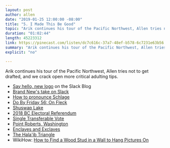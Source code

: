 ```yaml
---
layout: post
author: allen
date: "2019-01-25 12:00:00 -08:00"
title: "5. I Made This Be Good"
topic: "Arik continues his tour of the Pacific Northwest, Allen tries not to get drafted, and we crack open more critical adulting tips."
duration: "01:02:44"
length: 45223312
link: https://pinecast.com/listen/dc7c616c-37a7-48ef-b578-6c7231e63b56.mp3
summary: "Arik continues his tour of the Pacific Northwest, Allen tries not to get drafted, and we crack open more critical adulting tips."
explicit: "no"

---
```

 
Arik continues his tour of the Pacific Northwest, Allen tries not to get drafted, and we crack open more critical adulting tips.

- [Say hello, new logo](https://slackhq.com/say-hello-new-logo) on the Slack Blog
- [Brand New's take on Slack](https://www.underconsideration.com/brandnew/archives/new_logo_and_identity_for_slack_by_pentagram_and_in_house.php)
- [How to pronounce Schlage](https://www.schlage.com/en/home/faq.html?how-to-pronounce-schlage)
- [Do By Friday 56: On Fleck](http://dobyfriday.com/56)
- [Shuswap Lake](https://en.wikipedia.org/wiki/Shuswap_Lake)
- [2018 BC Electoral Referendum](https://en.wikipedia.org/wiki/2018_British_Columbia_electoral_reform_referendum)
- [Single Transferable Vote](https://www.youtube.com/watch?v=l8XOZJkozfI)
- [Point Roberts, Washington](https://en.wikipedia.org/wiki/Point_Roberts,_Washington)
- [Enclaves and Exclaves](https://en.wikipedia.org/wiki/Enclave_and_exclave#”Practical”_enclaves,_exclaves_and_inaccessible_districts)
- [The Hala'ib Triangle](https://en.wikipedia.org/wiki/Hala%27ib_Triangle)
- WikiHow: [How to Find a Wood Stud in a Wall to Hang Pictures On](https://www.wikihow.com/Find-a-Wood-Stud-in-a-Wall-to-Hang-Pictures-On)